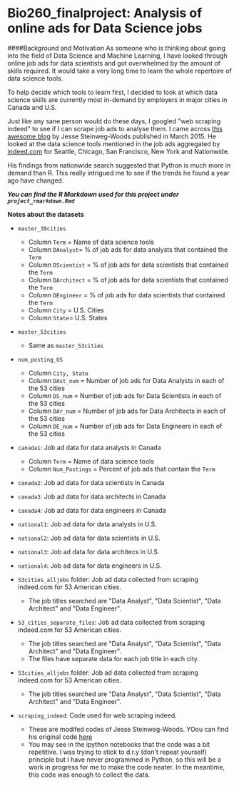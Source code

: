 # Bio260_finalproject: Analysis of online ads for Data Science jobs

####Background and Motivation 
As someone who is thinking about going into the field of Data Science and Machine Learning, I have looked through online job ads for data scientists and got overwhelmed by the amount of skills required. It would take a very long time to learn the whole repertoire of data science tools. 

To help decide which tools to learn first, I decided to look at which data science skills are currently most in-demand by employers in major cities in Canada and U.S.

Just like any sane person would do these days, I googled "web scraping indeed" to see if I can scrape job ads to analyse them. I came across [this awesome blog](https://jessesw.com/Data-Science-Skills/) by Jesse Steinweg-Woods published in March 2015. He looked at the data science tools mentioned in the job ads aggregated by [indeed.com](http://www.indeed.com/) for Seattle, Chicago, San Francisco, New York and Nationwide.  

His findings from nationwide search suggested that Python is much more in demand than R. This really intrigued me to see if the trends he found a year ago have changed. 

***You can find the R Markdown used for this project under `project_rmarkdown.Rmd`***

**Notes about the datasets**
* `master_39cities` 
    + Column `Term` = Name of data science tools
    + Column `DAnalyst`= % of job ads for data analysts that contained the `Term`
    + Column `DScientist` = % of job ads for data scientists that contained the `Term`
    + Column `DArchitect` = % of job ads for data scientists that contained the `Term`
    + Column `DEngineer` = % of job ads for data scientists that contained the `Term`
    + Column `City` = U.S. Cities
    + Column `State`= U.S. States
* `master_53cities`
    + Same as `master_53cities` 
* `num_posting_US` 
    + Column `City, State`
    + Column `DAst_num` = Number of job ads for Data Analysts in each of the 53 cities
    + Column `DS_num`   = Number of job ads for Data Scientists in each of the 53 cities
    + Column `DAr_num`  = Number of job ads for Data Architects in each of the 53 cities
    + Column `DE_num`   = Number of job ads for Data Engineers in each of the 53 cities
* `canada1`: Job ad data for data analysts in Canada
    + Column `Term` = Name of data science tools
    + Column `Num_Postings` = Percent of job ads that contain the `Term`
* `canada2`: Job ad data for data scientists in Canada
* `canada3`: Job ad data for data architects in Canada
* `canada4`: Job ad data for data engineers in Canada
* `national1`: Job ad data for data analysts in U.S.
* `national2`: Job ad data for data scientists in U.S.
* `national3`: Job ad data for data architecs in U.S.
* `national4`: Job ad data for data engineers in U.S.

* `53cities_alljobs` folder: Job ad data collected from scraping indeed.com for 53 American cities. 
    + The job titles searched are "Data Analyst", "Data Scientist", "Data Architect" and "Data Engineer".
* `53_cities_separate_files`: Job ad data collected from scraping indeed.com for 53 American cities. 
    + The job titles searched are "Data Analyst", "Data Scientist", "Data Architect" and "Data Engineer".
    + The files have separate data for each job title in each city. 
* `53cities_alljobs` folder: Job ad data collected from scraping indeed.com for 53 American cities. 
    + The job titles searched are "Data Analyst", "Data Scientist", "Data Architect" and "Data Engineer".
* `scraping_indeed`: Code used for web scraping indeed. 
    + These are modifed codes of Jesse Steinweg-Woods. YOou can find his original code [here](http://nbviewer.jupyter.org/github/jmsteinw/Notebooks/blob/master/IndeedJobs.ipynb) 
    + You may see in the ipython notebooks that the code was a bit repetitive. I was trying to stick to d.r.y (don't repeat yourself) principle but I have never programmed in Python, so this will be a work in progress for me to make the code neater. In the meantime, this code was enough to collect the data. 


